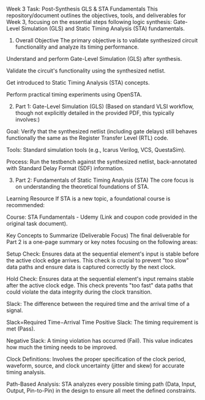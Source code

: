 Week 3 Task: Post-Synthesis GLS & STA Fundamentals
This repository/document outlines the objectives, tools, and deliverables for Week 3, focusing on the essential steps following logic synthesis: Gate-Level Simulation (GLS) and Static Timing Analysis (STA) fundamentals.

1. Overall Objective
The primary objective is to validate synthesized circuit functionality and analyze its timing performance.

Understand and perform Gate-Level Simulation (GLS) after synthesis.

Validate the circuit's functionality using the synthesized netlist.

Get introduced to Static Timing Analysis (STA) concepts.

Perform practical timing experiments using OpenSTA.

2. Part 1: Gate-Level Simulation (GLS)
(Based on standard VLSI workflow, though not explicitly detailed in the provided PDF, this typically involves:)

Goal: Verify that the synthesized netlist (including gate delays) still behaves functionally the same as the Register Transfer Level (RTL) code.

Tools: Standard simulation tools (e.g., Icarus Verilog, VCS, QuestaSim).

Process: Run the testbench against the synthesized netlist, back-annotated with Standard Delay Format (SDF) information.

3. Part 2: Fundamentals of Static Timing Analysis (STA)
The core focus is on understanding the theoretical foundations of STA.

Learning Resource
If STA is a new topic, a foundational course is recommended:

Course: STA Fundamentals - Udemy (Link and coupon code provided in the original task document).

Key Concepts to Summarize (Deliverable Focus)
The final deliverable for Part 2 is a one-page summary or key notes focusing on the following areas:

Setup Check: Ensures data at the sequential element's input is stable before the active clock edge arrives. This check is crucial to prevent "too slow" data paths and ensure data is captured correctly by the next clock.

Hold Check: Ensures data at the sequential element's input remains stable after the active clock edge. This check prevents "too fast" data paths that could violate the data integrity during the clock transition.

Slack: The difference between the required time and the arrival time of a signal.


Slack=Required Time−Arrival Time
Positive Slack: The timing requirement is met (Pass).

Negative Slack: A timing violation has occurred (Fail). This value indicates how much the timing needs to be improved.

Clock Definitions: Involves the proper specification of the clock period, waveform, source, and clock uncertainty (jitter and skew) for accurate timing analysis.

Path-Based Analysis: STA analyzes every possible timing path (Data, Input, Output, Pin-to-Pin) in the design to ensure all meet the defined constraints.